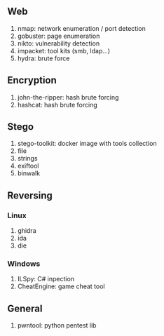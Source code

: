## Web
1. nmap: network enumeration / port detection
2. gobuster: page enumeration
3. nikto: vulnerability detection
4. impacket: tool kits (smb, ldap...)
5. hydra: brute force

## Encryption
1. john-the-ripper: hash brute forcing
2. hashcat: hash brute forcing

## Stego
1. stego-toolkit: docker image with tools collection
2. file
3. strings
4. exiftool
5. binwalk

## Reversing
### Linux
1. ghidra
2. ida
3. die
### Windows
1. ILSpy: C# inpection
2. CheatEngine: game cheat tool

## General
1. pwntool: python pentest lib